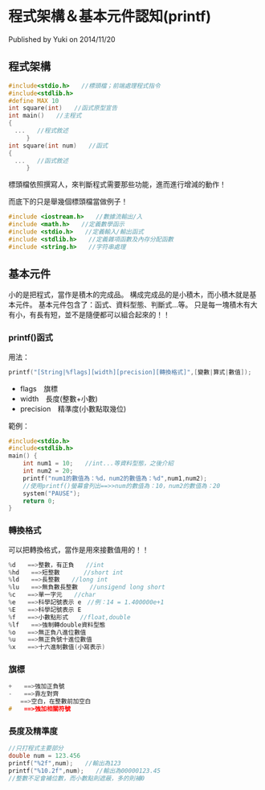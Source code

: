 # 程式架構＆基本元件認知(printf)
Published by Yuki on 2014/11/20

## 程式架構

```c
#include<stdio.h>　　//標頭檔；前端處理程式指令
#include<stdlib.h>
#define MAX 10
int square(int)　　//函式原型宣告
int main()　　//主程式
{
　...　　//程式敘述
　　　}
int square(int num)　　//函式
{
　...　　//函式敘述
　　　}
```

標頭檔依照撰寫人，來判斷程式需要那些功能，進而進行增減的動作！

而底下的只是舉幾個標頭檔當做例子！

```c
#include <iostream.h>　　//數據流輸出/入
#include <math.h>　　//定義數學函示
#include <stdio.h>　　//定義輸入/輸出函式
#include <stdlib.h>　　//定義雜項函數及內存分配函數
#include <string.h>　　//字符串處理
```
## 基本元件

小的是把程式，當作是積木的完成品。
構成完成品的是小積木，而小積木就是基本元件。
基本元件包含了：函式、資料型態、判斷式…等。
只是每一塊積木有大有小，有長有短，並不是隨便都可以組合起來的！！

### printf()函式

用法：

```c
printf("[String|%flags][width][precision][轉換格式]",[變數|算式|數值]);
```

- flags　旗標
- width　長度(整數+小數)
- precision　精準度(小數點取幾位)

範例：

```c
#include<stdio.h>　　
#include<stdlib.h>
main() {
    int num1 = 10;　　//int...等資料型態，之後介紹
    int num2 = 20;
    printf("num1的數值為：%d，num2的數值為：%d",num1,num2);
    //使用printf()螢幕會列出==>>num的數值為：10，num2的數值為：20
    system("PAUSE");
    return 0;
}
```

### 轉換格式

可以把轉換格式，當作是用來接數值用的！！

```c
%d　　==>整數，有正負　　//int
%hd　　==>短整數　　　　//short int
%ld　　==>長整數　　//long int
%lu　　==>無負數長整數　　//unsigend long short
%c　　==>單一字元　　//char
%e　　==>科學記號表示 e　//例：14 = 1.400000e+1
%E　　==>科學記號表示 E　
%f　　==>小數點形式　　//float,double
%lf　　==>強制轉double資料型態
%o　　==>無正負八進位數值
%u　　==>無正負號十進位數值　　
%x　　==>十六進制數值(小寫表示)
```

### 旗標

```c
+　　==>強加正負號
-　　==>靠左對齊
　　==>空白，在整數前加空白
#　　==>強加相關符號
```

### 長度及精準度

```c
//只打程式主要部分
double num = 123.456
printf("%2f",num);　　//輸出為123
printf("%10.2f",num);　　//輸出為00000123.45
//整數不足會補位數，而小數點則遮蔽，多的則補0
```